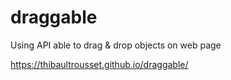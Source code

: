 # draggable
Using API able to drag &amp; drop objects on web page

https://thibaultrousset.github.io/draggable/
